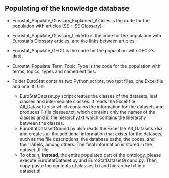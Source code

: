 
## Populating of the knowledge database

-   Eurostat_Populate_Glossary_Explained_Articles is the code for the population with articles (SE + SE Glossary).

-   Eurostat_Populate_Glossary_LinkInfo is the code for the population with Eurostat's Glossary articles, and the links between articles.

-   Eurostat_Populate_OECD is the code for the population with ΟECD's data.

-   Eurostat_Populate_Term_Topic_Type is the code for the population with terms, topics, types and named entities.

-   Folder EuroStat contains two Python scripts, two text files, one Excel file and one .ttl file:
    - EuroStatDataset.py script creates the classes of the datasets, leaf classes and intermediate classes. It reads the Excel file All_Datasets.xlsx which contains the information for the datasets and produces i) file classes.txt, which contains only the names of the classes and ii) file hierarchy.txt which contains the hierarchy between the classes.
    - EuroStatDatasetGround.py also reads the Excel file All_Datasets.xlsx and creates all the additional information that exists for the datasets, such as the file descriptions, the database paths, the codes, and their labels, among others. The final information is stored in the dataset.ttl file.
    - To obtain, **instead**, the entire populated part of the ontology, please execute EuroStatDataset.py and EuroStatDatasetGround.py. Then, copy-paste the contents of classes.txt and hierarchy.txt into dataset.ttl. 
